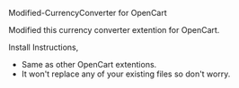Modified-CurrencyConverter for OpenCart

Modified this currency converter extention for OpenCart.

Install Instructions,
* Same as other OpenCart extentions.
* It won't replace any of your existing files so don't worry.

